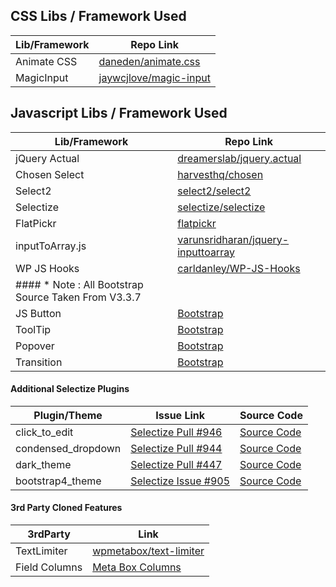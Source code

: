 ## CSS Libs / Framework Used
| Lib/Framework  | Repo Link |
| ------------- | ------------- |
| Animate CSS  | [daneden/animate.css](https://github.com/daneden/animate.css) |
| MagicInput  | [jaywcjlove/magic-input](https://github.com/jaywcjlove/magic-input)

## Javascript Libs / Framework Used
| Lib/Framework  | Repo Link |
| ------------- | ------------- |
| jQuery Actual  | [dreamerslab/jquery.actual](https://github.com/dreamerslab/jquery.actual) |
| Chosen Select  | [harvesthq/chosen](https://harvesthq.github.io/chosen/) |
| Select2  | [select2/select2](https://select2.org/) |
| Selectize  | [selectize/selectize](https://selectize.github.io/selectize.js/) |
| FlatPickr  | [flatpickr](https://flatpickr.js.org/) |
| inputToArray.js  | [varunsridharan/jquery-inputtoarray](https://github.com/varunsridharan/jquery-inputtoarray) |
| WP JS Hooks  | [carldanley/WP-JS-Hooks](https://github.com/carldanley/WP-JS-Hooks) |
| #### * Note : All Bootstrap Source Taken From V3.3.7  |  |
| JS Button  | [Bootstrap](https://getbootstrap.com) |
| ToolTip  | [Bootstrap](https://getbootstrap.com) |
| Popover  | [Bootstrap](https://getbootstrap.com) |
| Transition  | [Bootstrap](https://getbootstrap.com) |

#### Additional Selectize Plugins
| Plugin/Theme  | Issue Link | Source Code|
| ------------- | ------------- | ------------- |
| click_to_edit  | [Selectize Pull #946](https://github.com/selectize/selectize.js/pull/946) | [Source Code](https://github.com/krissalvador27/selectize.js/blob/5fe5862cb0d918c3f500c53c04f979e8d401a1db/src/plugins/click_to_edit/plugin.js) |
| condensed_dropdown  | [Selectize Pull #944](https://github.com/selectize/selectize.js/pull/944) | [Source Code](https://github.com/rantav/selectize.js/tree/0e45bf604acfd507d150561e39fe83b758cac24b/src/plugins/condensed_dropdown) |
| dark_theme  | [Selectize Pull #447](https://github.com/selectize/selectize.js/pull/447) | [Source Code](https://github.com/mistic100/selectize.js/tree/3bdf50a5e5850905aaf203eab679dc8fe9fae2d7/dist/css) |
| bootstrap4_theme | [Selectize Issue #905](https://github.com/selectize/selectize.js/issues/905) | [Source Code](https://github.com/papakay/selectize-bootstrap-4-style) |

#### 3rd Party Cloned Features
| 3rdParty | Link |
| -------- | ---- |
| TextLimiter | [wpmetabox/text-limiter](https://github.com/wpmetabox/text-limiter)
| Field Columns | [Meta Box Columns](https://metabox.io/plugins/meta-box-columns/)
